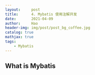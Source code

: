 ```yaml
---
layout:     post
title:      4. Mybatis 使用注解开发
date:       2021-04-09
author:     Hao
header-img: img/post/post_bg_coffee.jpg
catalog: true
mathjax: true
tags:
    - Mybatis
---
```


## What is Mybatis

